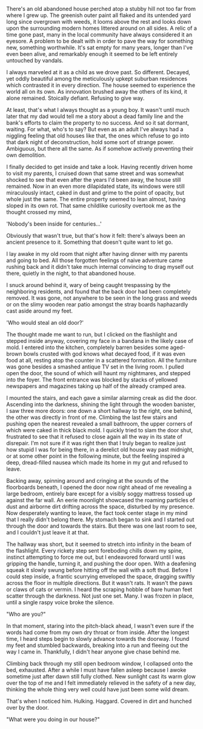 There's an old abandoned house perched atop a stubby hill not too far from where I grew up. The greenish outer paint all flaked and its untended yard long since overgrown with weeds, it looms above the rest and looks down upon the surrounding modern homes littered around on all sides. A relic of a time gone past, many in the local community have always considered it an eyesore. A problem to be dealt with in order to pave the way for something new, something worthwhile. It's sat empty for many years, longer than I've even been alive, and remarkably enough it seemed to be left entirely untouched by vandals.

I always marveled at it as a child as we drove past. So different. Decayed, yet oddly beautiful among the meticulously upkept suburban residences which contrasted it in every direction. The house seemed to experience the world all on its own. As innovation brushed away the others of its kind, it alone remained. Stoically defiant. Refusing to give way.

At least, that's what I always thought as a young boy. It wasn't until much later that my dad would tell me a story about a dead family line and the bank's efforts to claim the property to no success. And so it sat dormant, waiting. For what, who's to say? But even as an adult I've always had a niggling feeling that old houses like that, the ones which refuse to go into that dark night of deconstruction, hold some sort of strange power. Ambiguous, but there all the same. As if somehow actively preventing their own demolition. 

I finally decided to get inside and take a look. Having recently driven home to visit my parents, I cruised down that same street and was somewhat shocked to see that even after the years I'd been away, the house still remained. Now in an even more dilapidated state, its windows were still miraculously intact, caked in dust and grime to the point of opacity, but whole just the same. The entire property seemed to lean almost, having sloped in its own rot. That same childlike curiosity overtook me as the thought crossed my mind,

'Nobody's been inside for centuries…'

Obviously that wasn't true, but that's how it felt: there's always been an ancient presence to it. Something that doesn't quite want to let go.

I lay awake in my old room that night after having dinner with my parents and going to bed. All those forgotten feelings of naive adventure came rushing back and it didn't take much internal convincing to drag myself out there, quietly in the night, to that abandoned house.

I snuck around behind it, wary of being caught trespassing by the neighboring residents, and found that the back door had been completely removed. It was gone, not anywhere to be seen in the long grass and weeds or on the slimy wooden rear patio amongst the stray boards haphazardly cast aside around my feet.

'Who would steal an old door?'

The thought made me want to run, but I clicked on the flashlight and stepped inside anyway, covering my face in a bandana in the likely case of mold. I entered into the kitchen, completely barren besides some aged-brown bowls crusted with god knows what decayed food, if it was even food at all, resting atop the counter in a scattered formation. All the furniture was gone besides a smashed antique TV set in the living room. I pulled open the door, the sound of which will haunt my nightmares, and stepped into the foyer. The front entrance was blocked by stacks of yellowed newspapers and magazines taking up half of the already cramped area. 

I mounted the stairs, and each gave a similar alarming creak as did the door. Ascending into the darkness, shining the light through the wooden banister, I saw three more doors: one down a short hallway to the right, one behind, the other was directly in front of me. Climbing the last few stairs and pushing open the nearest revealed a small bathroom, the upper corners of which were caked in thick black mold. I quickly tried to slam the door shut, frustrated to see that it refused to close again all the way in its state of disrepair. I'm not sure if it was right then that I truly began to realize just how stupid I was for being there, in a derelict old house way past midnight, or at some other point in the following minute, but the feeling inspired a deep, dread-filled nausea which made its home in my gut and refused to leave.

Backing away, spinning around and cringing at the sounds of the floorboards beneath, I opened the door now right ahead of me revealing a large bedroom, entirely bare except for a visibly soggy mattress tossed up against the far wall. An eerie moonlight showcased the roaming particles of dust and airborne dirt drifting across the space, disturbed by my presence. Now desperately wanting to leave, the fact took center stage in my mind that I really didn't belong there. My stomach began to sink and I started out through the door and towards the stairs. But there was one last room to see, and I couldn't just leave it at that.

The hallway was short, but it seemed to stretch into infinity in the beam of the flashlight. Every rickety step sent foreboding chills down my spine, instinct attempting to force me out, but I endeavored forward until I was gripping the handle, turning it, and pushing the door open. With a deafening squeak it slowly swung before hitting off the wall with a soft thud. Before I could step inside, a frantic scurrying enveloped the space, dragging swiftly across the floor in multiple directions. But it wasn't rats. It wasn't the paws or claws of cats or vermin. I heard the scraping hobble of bare human feet scatter through the darkness. Not just one set. Many. I was frozen in place, until a single raspy voice broke the silence.

"Who are you?" 

In that moment, staring into the pitch-black ahead, I wasn't even sure if the words had come from my own dry throat or from inside. After the longest time, I heard steps begin to slowly advance towards the doorway. I found my feet and stumbled backwards, breaking into a run and fleeing out the way I came in. Thankfully, I didn't hear anyone give chase behind me.

Climbing back through my still open bedroom window, I collapsed onto the bed, exhausted. After a while I must have fallen asleep because I awoke sometime just after dawn still fully clothed. New sunlight cast its warm glow over the top of me and I felt immediately relieved in the safety of a new day, thinking the whole thing very well could have just been some wild dream.

That's when I noticed him. Hulking. Haggard. Covered in dirt and hunched over by the door.

"What were you doing in our house?"